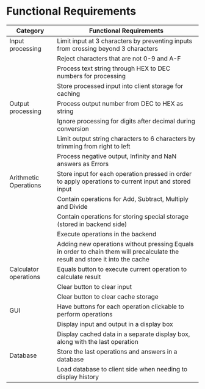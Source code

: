
# Functional Requirements

| Category              | Functional Requirements                                                                                                       |
| --------------------- | ----------------------------------------------------------------------------------------------------------------------------- |
| Input processing      | Limit input at 3 characters by preventing inputs from crossing beyond 3 characters                                            |
|                       | Reject characters that are not 0-9 and A-F                                                                                    |
|                       | Process text string through HEX to DEC numbers for processing                                                                 |
|                       | Store processed input into client storage for caching                                                                         |
| Output processing     | Process output number from DEC to HEX as string                                                                               |
|                       | Ignore processing for digits after decimal during conversion                                                                  |
|                       | Limit output string characters to 6 characters by trimming from right to left                                                 |
|                       | Process negative output, Infinity and NaN answers as Errors                                                                   |
| Arithmetic Operations | Store input for each operation pressed in order to apply operations to current input and stored input                         |
|                       | Contain operations for Add, Subtract, Multiply and Divide                                                                     |
|                       | Contain operations for storing special storage (stored in backend side)                                                       |
|                       | Execute operations in the backend                                                                                             |
|                       | Adding new operations without pressing Equals in order to chain them will precalculate the result and store it into the cache |
| Calculator operations | Equals button to execute current operation to calculate result                                                                |
|                       | Clear button to clear input                                                                                                   |
|                       | Clear button to clear cache storage                                                                                           |
| GUI                   | Have buttons for each operation clickable to perform operations                                                               |
|                       | Display input and output in a display box                                                                                     |
|                       | Display cached data in a separate display box, along with the last operation                                                  |
| Database              | Store the last operations and answers in a database                                                                           |
|                       | Load database to client side when needing to display history                                                                  |
